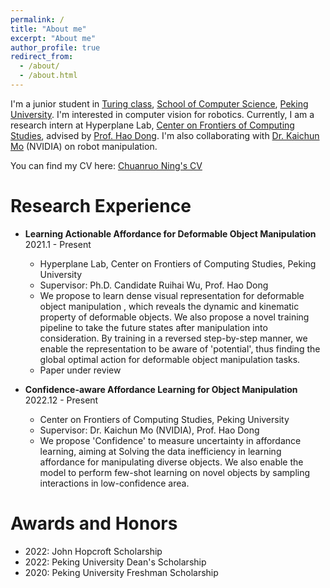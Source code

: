 ```yaml
---
permalink: /
title: "About me"
excerpt: "About me"
author_profile: true
redirect_from: 
  - /about/
  - /about.html
---
```


I'm a junior student in [Turing class](https://cfcs.pku.edu.cn/research/turing_program/introduction1/index.htm), [School of Computer Science](https://eecs.pku.edu.cn), [Peking University](https://english.pku.edu.cn). 
I'm interested in computer vision for robotics. Currently, I am a research intern at Hyperplane Lab, 
[Center on Frontiers of Computing Studies](https://cfcs.pku.edu.cn/english/), advised by [Prof. Hao Dong](https://zsdonghao.github.io).
I'm also collaborating with [Dr. Kaichun Mo](https://kaichun-mo.github.io) (NVIDIA) on robot manipulation.

You can find my CV here: [Chuanruo Ning's CV](https://tritiumr.github.io/assets/CV.pdf)


Research Experience
======
- **Learning Actionable Affordance for Deformable Object Manipulation**  2021.1 - Present 
  * Hyperplane Lab, Center on Frontiers of Computing Studies, Peking University 
  * Supervisor: Ph.D. Candidate Ruihai Wu, Prof. Hao Dong
  * We propose to learn dense visual representation for deformable object manipulation
, which reveals the dynamic and kinematic property of deformable objects. 
We also propose a novel training pipeline to take the future states after manipulation into consideration. 
By training in a reversed step-by-step manner, we enable the representation to be aware of 
'potential', thus finding the global optimal action for deformable object manipulation tasks. 
  * Paper under review  


- **Confidence-aware Affordance Learning for Object Manipulation**  2022.12 - Present
  * Center on Frontiers of Computing Studies, Peking University 
  * Supervisor: Dr. Kaichun Mo (NVIDIA), Prof. Hao Dong 
  * We propose 'Confidence' to measure uncertainty in affordance learning, aiming at Solving the data inefficiency 
in learning affordance for manipulating diverse objects. We also enable the model to perform few-shot learning on 
novel objects by sampling interactions in low-confidence area.


Awards and Honors
======
- 2022: John Hopcroft Scholarship
- 2022: Peking University Dean's Scholarship
- 2020: Peking University Freshman Scholarship




